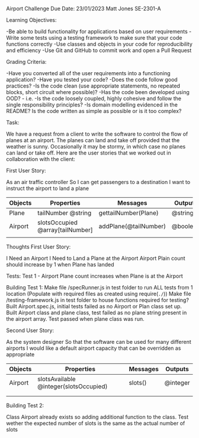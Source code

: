 Airport Challenge 
Due Date: 23/01/2023
Matt Jones
SE-2301-A

Learning Objectives:

-Be able to build functionality for applications based on user requirements
-Write some tests using a testing framework to make sure that your code functions correctly
-Use classes and objects in your code for reproducibility and efficiency
-Use Git and GitHub to commit work and open a Pull Request

Grading Criteria:

-Have you converted all of the user requirements into a functioning application?
-Have you tested your code?
-Does the code follow good practices?
    -Is the code clean (use appropriate statements, no repeated blocks, short circuit where possible)?
    -Has the code been developed using OOD? - i.e.
        -Is the code loosely coupled, highly cohesive and follow the single responsibility principles?
        -Is domain modelling evidenced in the README?
Is the code written as simple as possible or is it too complex?

Task:

We have a request from a client to write the software to control the flow of planes at an airport. The planes can land and take off provided that the weather is sunny. Occasionally it may be stormy, in which case no planes can land or take off.  Here are the user stories that we worked out in collaboration with the client:

First User Story:

As an air traffic controller
So I can get passengers to a destination
I want to instruct the airport to land a plane

| Objects | Properties                       | Messages              | Outputs  |
| ------- | -------------------------------- | --------------------- | -------- |
| Plane   | tailNumber @string               | gettailNumber(Plane)  | @string  |
| Airport | slotsOccupied @array[tailNumber] | addPlane(@tailNumber) | @boolean |
|         |                                  |                       |          |

Thoughts First User Story:

I Need an Airport
I Need to Land a Plane at the Airport
Airport Plain count should increase by 1 when Plane has landed

Tests:
Test 1 - Airport Plane count increases when Plane is at the Airport 
         
Building Test 1:
Make file /specRunner.js in test folder to run ALL tests from 1 location (Populate with required files as created using require(`./`))
Make file /testing-framework.js in test folder to house functions required for testing?
Built Airport.spec.js, initial tests failed as no Airport or Plan class set up. Built Airport class and plane class, test failed as no plane string present in the airport array. Test passed when plane class was run. 

Second User Story:

As the system designer
So that the software can be used for many different airports
I would like a default airport capacity that can be overridden as appropriate

| Objects | Properties                             | Messages | Outputs  |
| ------- | -------------------------------------- | -------- | -------- |
| Airport | slotsAvailable @integer(slotsOccupied) | slots()  | @integer |
|         |                                        |          |          |
|         |                                        |          |          |

Building Test 2:

Class Airport already exists so adding additional function to the class.
Test wether the expected number of slots is the same as the actual number of slots